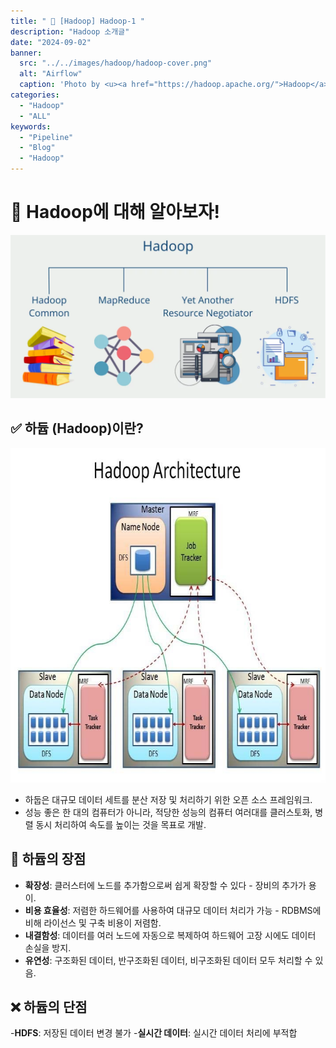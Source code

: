 ```yaml
---
title: " 🌟 [Hadoop] Hadoop-1 "
description: "Hadoop 소개글"
date: "2024-09-02"
banner:
  src: "../../images/hadoop/hadoop-cover.png"
  alt: "Airflow"
  caption: 'Photo by <u><a href="https://hadoop.apache.org/">Hadoop</a></u>'
categories:
  - "Hadoop"
  - "ALL"
keywords:
  - "Pipeline"
  - "Blog"
  - "Hadoop"
---
```


# 🐘 Hadoop에 대해 알아보자!

<img src="https://raw.githubusercontent.com/jms0522/jms0522.github.io/main/content/images/hadoop/hadoop-comp.png" alt="Hadoop" width="600" />

## ✅ 하듑 (Hadoop)이란?

<img src="https://raw.githubusercontent.com/jms0522/jms0522.github.io/main/content/images/hadoop/hadoop-arch.png" alt="Hadoop" width="600" />

- 하둡은 대규모 데이터 세트를 분산 저장 및 처리하기 위한 오픈 소스 프레임워크.
- 성능 좋은 한 대의 컴퓨터가 아니라, 적당한 성능의 컴퓨터 여러대를 클러스토화, 병렬 동시 처리하여 속도를 높이는 것을 목표로 개발.

## 🚀 하듑의 장점

- **확장성**: 클러스터에 노드를 추가함으로써 쉽게 확장할 수 있다 - 장비의 추가가 용이.
- **비용 효율성**: 저렴한 하드웨어를 사용하여 대규모 데이터 처리가 가능 - RDBMS에 비해 라이선스 및 구축 비용이 저렴함.
- **내결함성**: 데이터를 여러 노드에 자동으로 복제하여 하드웨어 고장 시에도 데이터 손실을 방지.
- **유연성**: 구조화된 데이터, 반구조화된 데이터, 비구조화된 데이터 모두 처리할 수 있음.

## ❌ 하듑의 단점

-**HDFS**: 저장된 데이터 변경 불가
-**실시간 데이터**: 실시간 데이터 처리에 부적합


